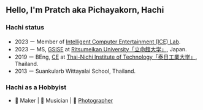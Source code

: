 ## Hello, I'm Pratch aka Pichayakorn, Hachi

### Hachi status

- 2023 ー Member of [Intelligent Computer Entertainment (ICE) Lab](https://www.ice.ci.ritsumei.ac.jp/).
- 2023 ー MS, [GSISE](https://en.ritsumei.ac.jp/gsise/) at [Ritsumeikan University「立命館大学」](https://en.ritsumei.ac.jp/), Japan.
- 2019 ー BEng, [CE](https://www.tni.ac.th/engineering/) at [Thai-Nichi Institute of Technology「泰日工業大学」](https://www.tni.ac.th/home/), Thailand.
- 2013 ー Suankularb Wittayalai School, Thailand.

### Hachi as a Hobbyist

- 🧩 Maker | 🎷 Musician | 📸 [Photographer](https://www.instagram.com/hachi.jpg.jp/)
